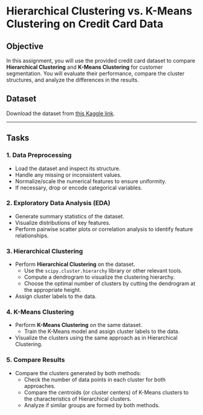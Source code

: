# Hierarchical Clustering vs. K-Means Clustering on Credit Card Data

## Objective
In this assignment, you will use the provided credit card dataset to compare **Hierarchical Clustering** and **K-Means Clustering** for customer segmentation. You will evaluate their performance, compare the cluster structures, and analyze the differences in the results.

## Dataset
Download the dataset from [this Kaggle link](https://www.kaggle.com/datasets/arjunbhasin2013/ccdata).

---

## Tasks

### 1. Data Preprocessing
- Load the dataset and inspect its structure.
- Handle any missing or inconsistent values.
- Normalize/scale the numerical features to ensure uniformity.
- If necessary, drop or encode categorical variables.

### 2. Exploratory Data Analysis (EDA)
- Generate summary statistics of the dataset.
- Visualize distributions of key features.
- Perform pairwise scatter plots or correlation analysis to identify feature relationships.

### 3. Hierarchical Clustering
- Perform **Hierarchical Clustering** on the dataset.
  - Use the `scipy.cluster.hierarchy` library or other relevant tools.
  - Compute a dendrogram to visualize the clustering hierarchy.
  - Choose the optimal number of clusters by cutting the dendrogram at the appropriate height.
- Assign cluster labels to the data.

### 4. K-Means Clustering
- Perform **K-Means Clustering** on the same dataset.
  - Train the K-Means model and assign cluster labels to the data.
- Visualize the clusters using the same approach as in Hierarchical Clustering.

### 5. Compare Results
- Compare the clusters generated by both methods:
  - Check the number of data points in each cluster for both approaches.
  - Compare the centroids (or cluster centers) of K-Means clusters to the characteristics of Hierarchical clusters.
  - Analyze if similar groups are formed by both methods.
